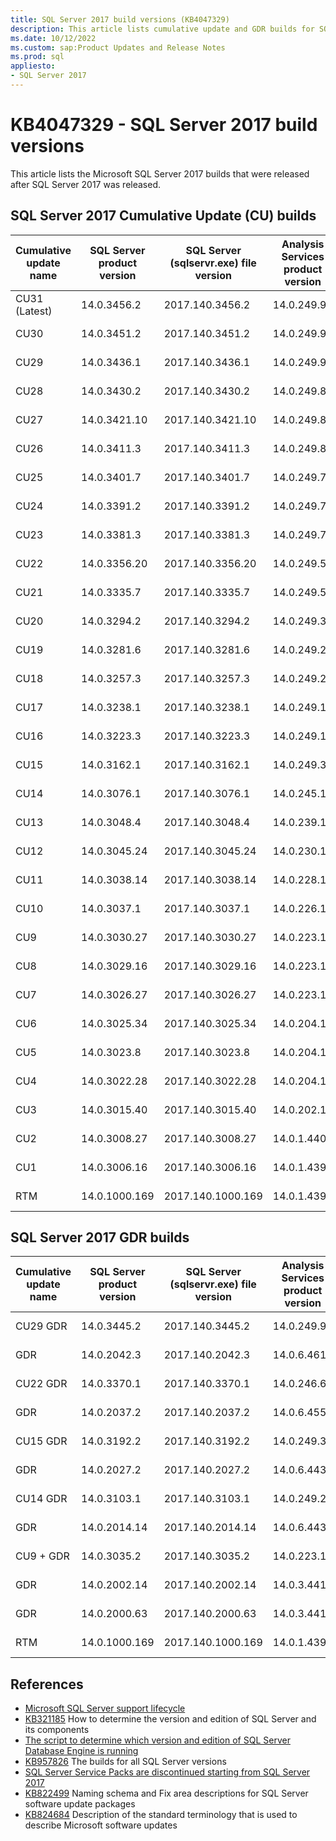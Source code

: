 ```yaml
---
title: SQL Server 2017 build versions (KB4047329)
description: This article lists cumulative update and GDR builds for SQL Server 2017.
ms.date: 10/12/2022
ms.custom: sap:Product Updates and Release Notes
ms.prod: sql
appliesto:
- SQL Server 2017
---
```

# KB4047329 - SQL Server 2017 build versions

This article lists the Microsoft SQL Server 2017 builds that were released after SQL Server 2017 was released.

## SQL Server 2017 Cumulative Update (CU) builds

| Cumulative update name | SQL Server product version | SQL Server (sqlservr.exe) file version | Analysis Services product version | Analysis Services (msmdsrv.exe) file version | Knowledge Base number | Release date |
|------------------------|----------------------------|----------------------------------------|-----------------------------------|----------------------------------------------|-----------------------|--------------------|
| CU31 (Latest)| 14.0.3456.2| 2017.140.3456.2| 14.0.249.94 | 2017.140.249.94| [KB5016884](https://support.microsoft.com/help/5016884) | September 20, 2022 |
| CU30 | 14.0.3451.2| 2017.140.3451.2| 14.0.249.90 | 2017.140.249.90| [KB5013756](https://support.microsoft.com/help/5013756) | July 13, 2022|
| CU29 | 14.0.3436.1| 2017.140.3436.1| 14.0.249.90 | 2017.140.249.90| [KB5010786](https://support.microsoft.com/help/5010786) | March 30, 2022 |
| CU28 | 14.0.3430.2| 2017.140.3430.2| 14.0.249.87 | 2017.140.249.87| [KB5008084](https://support.microsoft.com/help/5008084) | January 13, 2022 |
| CU27 | 14.0.3421.10 | 2017.140.3421.10 | 14.0.249.83 | 2017.140.249.83| [KB5006944](https://support.microsoft.com/help/5006944) | October 27, 2021 |
| CU26 | 14.0.3411.3| 2017.140.3411.3| 14.0.249.83 | 2017.140.249.83| [KB5005226](https://support.microsoft.com/help/5005226) | September 14, 2021 |
| CU25 | 14.0.3401.7| 2017.140.3401.7| 14.0.249.75 | 2017.140.249.75| [KB5003830](https://support.microsoft.com/help/5003830) | July 12, 2021|
| CU24 | 14.0.3391.2| 2017.140.3391.2| 14.0.249.71 | 2017.140.249.71| [KB5001228](https://support.microsoft.com/help/5001228) | May 10, 2021 |
| CU23 | 14.0.3381.3| 2017.140.3381.3| 14.0.249.70 | 2017.140.249.70| [KB5000685](https://support.microsoft.com/help/5000685) | February 24, 2021|
| CU22 | 14.0.3356.20 | 2017.140.3356.20 | 14.0.249.54 | 2017.140.249.54| [KB4577467](https://support.microsoft.com/help/4577467) | September 10, 2020 |
| CU21 | 14.0.3335.7| 2017.140.3335.7| 14.0.249.51 | 2017.140.249.51| [KB4557397](https://support.microsoft.com/help/4557397) | July 01, 2020|
| CU20 | 14.0.3294.2| 2017.140.3294.2| 14.0.249.36 | 2017.140.249.36| [KB4541283](https://support.microsoft.com/help/4541283) | April 07, 2020 |
| CU19 | 14.0.3281.6| 2017.140.3281.6| 14.0.249.28 | 2017.140.249.28| [KB4535007](https://support.microsoft.com/help/4535007) | February 05, 2020|
| CU18 | 14.0.3257.3| 2017.140.3257.3| 14.0.249.21 | 2017.140.249.21| [KB4527377](https://support.microsoft.com/help/4527377) | December 09, 2019|
| CU17 | 14.0.3238.1| 2017.140.3238.1| 14.0.249.17 | 2017.140.249.17| [KB4515579](https://support.microsoft.com/help/4515579) | October 08, 2019 |
| CU16 | 14.0.3223.3| 2017.140.3223.3| 14.0.249.14 | 2017.140.249.14| [KB4508218](https://support.microsoft.com/help/4508218) | August 01, 2019|
| CU15 | 14.0.3162.1| 2017.140.3162.1| 14.0.249.3| 2017.140.249.3 | [KB4498951](https://support.microsoft.com/help/4498951) | May 23, 2019 |
| CU14 | 14.0.3076.1| 2017.140.3076.1| 14.0.245.1| 2017.140.245.1 | [KB4484710](https://support.microsoft.com/help/4484710) | March 25, 2019 |
| CU13 | 14.0.3048.4| 2017.140.3048.4| 14.0.239.1| 2017.140.239.1 | [KB4466404](https://support.microsoft.com/help/4466404) | December 18, 2018|
| CU12 | 14.0.3045.24 | 2017.140.3045.24 | 14.0.230.1| 2017.140.230.1 | [KB4464082](https://support.microsoft.com/help/4464082) | October 24, 2018 |
| CU11 | 14.0.3038.14 | 2017.140.3038.14 | 14.0.228.1| 2017.140.228.1 | [KB4462262](https://support.microsoft.com/help/4462262) | September 20, 2018 |
| CU10 | 14.0.3037.1| 2017.140.3037.1| 14.0.226.1| 2017.140.226.1 | [KB4342123](https://support.microsoft.com/help/4342123) | August 27, 2018|
| CU9| 14.0.3030.27 | 2017.140.3030.27 | 14.0.223.1| 2017.140.223.1 | [KB4341265](https://support.microsoft.com/help/4341265) | July 18, 2018|
| CU8| 14.0.3029.16 | 2017.140.3029.16 | 14.0.223.1| 2017.140.223.1 | [KB4338363](https://support.microsoft.com/help/4338363) | June 21, 2018|
| CU7| 14.0.3026.27 | 2017.140.3026.27 | 14.0.223.1| 2017.140.223.1 | [KB4229789](https://support.microsoft.com/help/4229789) | May 23, 2018 |
| CU6| 14.0.3025.34 | 2017.140.3025.34 | 14.0.204.1| 2017.140.204.1 | [KB4101464](https://support.microsoft.com/help/4101464) | April 17, 2018 |
| CU5| 14.0.3023.8| 2017.140.3023.8| 14.0.204.1| 2017.140.204.1 | [KB4092643](https://support.microsoft.com/help/4092643) | March 20, 2018 |
| CU4| 14.0.3022.28 | 2017.140.3022.28 | 14.0.204.1| 2017.140.204.1 | [KB4056498](https://support.microsoft.com/help/4056498) | February 20, 2018|
| CU3| 14.0.3015.40 | 2017.140.3015.40 | 14.0.202.1| 2017.140.202.1 | [KB4052987](https://support.microsoft.com/help/4052987) | January 04, 2018 |
| CU2| 14.0.3008.27 | 2017.140.3008.27 | 14.0.1.440| 2017.140.1.440 | [KB4052574](https://support.microsoft.com/help/4052574) | November 28, 2017|
| CU1| 14.0.3006.16 | 2017.140.3006.16 | 14.0.1.439| 2017.140.1.439 | [KB4038634](https://support.microsoft.com/help/4038634) | October 24, 2017 |
| RTM| 14.0.1000.169| 2017.140.1000.169| 14.0.1.439| 2017.140.1.439 | NA| September 29, 2017 |

## SQL Server 2017 GDR builds

| Cumulative update name | SQL Server product version | SQL Server (sqlservr.exe) file version | Analysis Services product version | Analysis Services (msmdsrv.exe) file version | Knowledge Base number | Release date |
|------------------------|----------------------------|----------------------------------------|-----------------------------------|----------------------------------------------|-----------------------|--------------------|
| CU29 GDR | 14.0.3445.2| 2017.140.3445.2| 14.0.249.90 | 2017.140.249.90| [KB5014553](https://support.microsoft.com/help/5014553) | June 14, 2022|
| GDR| 14.0.2042.3| 2017.140.2042.3| 14.0.6.461| 2017.140.6.461 | [KB5014354](https://support.microsoft.com/help/5014354) | June 14, 2022|
| CU22 GDR | 14.0.3370.1| 2017.140.3370.1| 14.0.246.62 | 2017.140.249.62| [KB4583457](https://support.microsoft.com/help/4583457) | January 21, 2021 |
| GDR| 14.0.2037.2| 2017.140.2037.2| 14.0.6.455| 2017.140.6.455 | [KB4583456](https://support.microsoft.com/help/4583456) | January 21, 2021 |
| CU15 GDR | 14.0.3192.2| 2017.140.3192.2| 14.0.249.3| 2017.140.249.3 | [KB4505225](https://support.microsoft.com/help/4505225) | July 9, 2019 |
| GDR| 14.0.2027.2| 2017.140.2027.2| 14.0.6.443| 2017.140.6.443 | [KB4505224](https://support.microsoft.com/help/4505224) | July 9, 2019 |
| CU14 GDR | 14.0.3103.1| 2017.140.3103.1| 14.0.249.2| 2017.140.249.2 | [KB4494352](https://support.microsoft.com/help/4494352) | May 14, 2019 |
| GDR| 14.0.2014.14 | 2017.140.2014.14 | 14.0.6.443| 2017.140.6.443 | [KB4494351](https://support.microsoft.com/help/4494351) | May 14, 2019 |
| CU9 + GDR| 14.0.3035.2| 2017.140.3035.2| 14.0.223.1| 2017.140.223.1 | [KB4293805](https://support.microsoft.com/help/4293805) | August 14, 2018|
| GDR| 14.0.2002.14 | 2017.140.2002.14 | 14.0.3.441| 2017.140.3.441 | [KB4293803](https://support.microsoft.com/help/4293803) | August 14, 2018|
| GDR| 14.0.2000.63 | 2017.140.2000.63 | 14.0.3.441| 2017.140.3.441 | [KB4057122](https://support.microsoft.com/help/4057122) | January 03, 2018 |
| RTM| 14.0.1000.169| 2017.140.1000.169| 14.0.1.439| 2017.140.1.439 | NA| September 29, 2017 |

## References

- [Microsoft SQL Server support lifecycle](https://support.microsoft.com/lifecycle/?c2=1044)
- [KB321185](https://support.microsoft.com/help/321185) How to determine the version and edition of SQL Server and its components
- [The script to determine which version and edition of SQL Server Database Engine is running](https://gallery.technet.microsoft.com/determining-which-version-af0f16f6)
- [KB957826](https://support.microsoft.com/help/957826) The builds for all SQL Server versions
- [SQL Server Service Packs are discontinued starting from SQL Server 2017](https://support.microsoft.com/help/4041553)
- [KB822499](https://support.microsoft.com/help/822499) Naming schema and Fix area descriptions for SQL Server software update packages
- [KB824684](https://support.microsoft.com/help/824684) Description of the standard terminology that is used to describe Microsoft software updates
